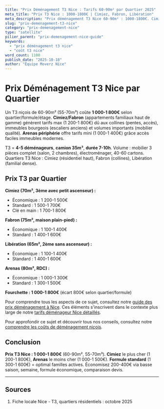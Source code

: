 ```yaml
---
title: "Prix Déménagement T3 Nice : Tarifs 60-90m² par Quartier 2025"
meta_title: "Prix T3 Nice : 1000-1800€ | Cimiez, Fabron, Libération"
meta_description: "Prix déménagement T3 Nice 60-90m² : 1000-1800€. Cimiez 1200-1800€, Libération 1100-1600€, Arenas 1000-1400€. 55-70m³. Guide complet."
slug: "prix-demenagement-t3-nice"
category: "prix-demenagement-nice"
type: "satellite"
pilier_parent: "prix-demenagement-nice-guide"
keywords:
  - "prix déménagement t3 nice"
  - "coût t3 nice"
word_count: 1100
publish_date: "2025-10-18"
author: "Équipe Moverz Nice"
---
```


# Prix Déménagement T3 Nice par Quartier

Un T3 niçois de 60-90m² (55-70m³) coûte **1 000-1 800€** selon quartier/formule/étage. **Cimiez/Fabron** (appartements familiaux haut de gamme) génèrent tarifs max (1 200-1 800€) dû aux collines (pentes, accès), immeubles bourgeois (escaliers anciens) et volumes importants (mobilier qualité). **Arenas périphérie** offre tarifs mini (1 000-1 400€) grâce accès faciles immeubles modernes.

T3 = **4-5 déménageurs**, **camion 35m³**, **durée 7-10h**. Volume : mobilier 3 pièces complet (salon, 2 chambres), électroménager, 40-60 cartons. Quartiers T3 Nice : Cimiez (résidentiel haut), Fabron (collines), Libération (familial dense).

## Prix T3 par Quartier

**Cimiez (70m², 3ème avec petit ascenseur) :**
- Économique : 1 200-1 500€
- Standard : 1 500-1 700€
- Clé en main : 1 700-1 800€

**Fabron (75m², maison plain-pied) :**
- Économique : 1 100-1 400€
- Standard : 1 400-1 600€

**Libération (65m², 2ème sans ascenseur) :**
- Économique : 1 100-1 400€
- Standard : 1 400-1 600€

**Arenas (80m², RDC) :**
- Économique : 1 000-1 300€
- Standard : 1 300-1 500€

**Fourchette : 1 000-1 800€** (écart 800€ selon quartier/formule)

Pour comprendre tous les aspects de ce sujet, consultez notre [guide des prix déménagement à Nice](/blog/prix-demenagement/prix-demenagement-nice-guide). Ces éléments s'inscrivent dans le contexte plus large de notre [tarifs déménageur Nice détaillés](/blog/prix-demenagement/prix-demenagement-nice-guide).



Pour approfondir ce sujet et découvrir tous nos conseils, consultez notre [comprendre les coûts de déménagement niçois](/blog/prix-demenagement/prix-demenagement-nice-guide).

## Conclusion

**Prix T3 Nice : 1 000-1 800€** (60-90m², 55-70m³). **Cimiez** le plus cher (1 200-1 800€), **Arenas** le moins cher (1 000-1 500€). **Formule standard** (1 300-1 600€) = optimal familles actives. Économisez 200-400€ via basse saison, semaine, formule économique, comparaison devis.

---

## Sources

1. Fiche locale Nice - T3, quartiers résidentiels : octobre 2025


